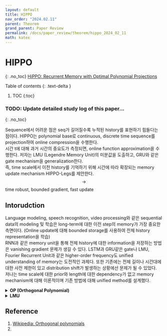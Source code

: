 ```yaml
---
layout: default
title: HIPPO
nav_order: "2024.02.11"
parent: Theorem
grand_parent: Paper Review
permalink: /docs/paper_review/theorem/hippo_2024_02_11
math: katex
---
```


# **HIPPO**
{: .no_toc}
[HiPPO: Recurrent Memory with Optimal Polynomial Projections](https://proceedings.neurips.cc/paper_files/paper/2020/file/102f0bb6efb3a6128a3c750dd16729be-Paper.pdf)

Table of contents
{: .text-delta }
1. TOC
{:toc}


### **TODO**: Update detailed study log of this paper...
{: .no_toc}


Sequence에서 어려운 점은 seq가 길어질수록 누적된 history를 표현하기 힘들다는 점이다. HIPPO는 polynomial base로 continuous, discrete time sequence를 projection하여 online compression을 수행한다. <br>
시간 t에 대해 과거 시간의 중요도가 측정되면, online function approximation을 수행한다. 저자는 LMU (Legendre Memory Unit)의 미분값을 도출하고, GRU와 같은 gate mechanism을 generalization한다. <br>
즉, time scale에서 이전 history를 기억하기 위해 시간에 따라 확장되는 memory update mechanism HIPPO-Legs를 제안한다. <br>
$$\rightarrow$$ time robust, bounded gradient, fast update <br>

## **Intorudction**
Language modeling, speech recognition, video processing와 같은 sequential data의 modeling 및 학습은 long-term에 대한 이전 step의 memory가 가장 중요한 측면이다. (Online update에 대해 bounded storage를 사용하여 전체 history representation을 학습) <br>
RNN과 같은 memory unit을 통해 전체 history에 대한 information을 저장하는 방법은 vanishing gradient 문제가 생길 수 있다. LSTM과 GRU같은 gate나 LMU, Fourier Recurrent Unit과 같은 higher-order frequency도 unified understanding of memory는 도전적인 과제다.
또한 기존에는 전체 길이나 시간대에 대한 사전 제한이 있고 distribution shift가 발생하는 상황에선 문제가 될 수 있었다. <br>
저나는 time scale에 대한 prior와 length에 대한 dependency가 없고 memory mechanism에 대해 이론적이며 기존 방법에 대해 unified method를 설계했다. 



<details markdown="block">
<summary><b>OP (Orthogonal Polynomial)</b></summary>
orthogonal polynomial sequence는 sequence내의 두 polynomial이 inner product 내에서 서로 orthogonal한 것을 의미한다. 많이 사용되는 orthogonal polynomial로는 **Hermite, Laguerre, Jacobi, Gegenbauer, Chebyshev, Legendre polynomial** 등이 있다.  <br>
OP는 특정 measure (weight) $$\mu_t$$에 대해 두 polynomial $$P_m, P_n$$의 적분이 다음과 같은 관계일 때 성립한다. <br>

$$
\begin{align}
\mathrm{If} \; \deg P_n = n, \left\langle P_m, P_n \right\rangle _{\mu(x)} &= \int P_m(x)P_n(x)d\mu(x), \\
\left\langle P_m, P_n \right\rangle _{\mu(x)} &= 0 \;\mathrm{for}\; m \neq n    
\end{align} 
$$

각 basis $$P_n (n=0, 1, 2, \cdots)$$은 Gram-Schmidt로 구할 수 있다.

**Recurrence relation**
polynomials $$P_n$$은 $$A_n$$이 0이 아닐 때, 다음과 같은 recurrence relation을 만족한다. <br>

$$
\begin{align}
P_n(x)=(A_nx+B_n)P_{n-1}(x)+C_nP_{n-2}(x)
\end{align} 
$$

**Reconstruction**

$$
\begin{align}
\sum^{N-1}_{i=0} c_iP_i(x) / \lVert P_i \rVert^2_\mu, \quad \mathrm{where} \; c_i = \left\langle f, P_i \right\rangle _\mu = \int f(x)P_i(x)d\mu(x)
\end{align} 
$$


{: .note-title}
> Legendre Polynomial
>  
> 

</details>

<details markdown="block">
<summary><b>LMU</b></summary>

</details>


## **Reference**
1. [Wikipedia: Orthogonal polynomials](https://en.wikipedia.org/wiki/Orthogonal_polynomials)
2. 